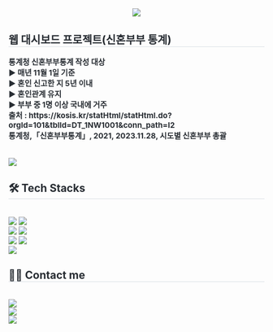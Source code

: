 <div align= "center">
    <img src="https://capsule-render.vercel.app/api?type=waving&color=ecddfe&height=120&text=대한민국%20신혼부부%20통계&animation=&fontColor=ff5500&fontSize=50" />
    </div>
    <div style="text-align: left;"> 
    <h2 style="border-bottom: 1px solid #d8dee4; color: #282d33;"> 웹 대시보드 프로젝트(신혼부부 통계) </h2>  
    <div style="font-weight: 700; font-size: 15px; text-align: left; color: #282d33;"> <p>통계청 신혼부부통계 작성 대상<br>▶ 매년 11월 1일 기준<br>▶ 혼인 신고한 지 5년 이내<br>▶ 혼인관계 유지<br>▶ 부부 중 1명 이상 국내에 거주<br>출처 : https://kosis.kr/statHtml/statHtml.do?orgId=101&tblId=DT_1NW1001&conn_path=I2<br>통계청,「신혼부부통계」, 2021, 2023.11.28, 시도별 신혼부부 총괄</p> <br><img src="https://github.com/sunyoung-park/web-dashboard-project/assets/51068439/156d242b-6b2d-4e41-997a-98e18c4e3fa8" /></div> 
    </div>
    <div style="text-align: left;">
    <h2 style="border-bottom: 1px solid #d8dee4; color: #282d33;"> 🛠️ Tech Stacks </h2> <br> 
    <div style="margin: ; text-align: left;" "text-align: left;"> <img src="https://img.shields.io/badge/streamlit-FF4B4B?style=for-the-badge&logo=streamlit&logoColor=white"> <img src="https://img.shields.io/badge/plotly-3F4F75?style=for-the-badge&logo=plotly&logoColor=white"><br>
      <img src="https://img.shields.io/badge/pandas-150458?style=for-the-badge&logo=****&logoColor=white">
      <img src="https://img.shields.io/badge/numpy-013243?style=for-the-badge&logo=numpy&logoColor=white"><br>   
      <img src="https://img.shields.io/badge/Python-3776AB?style=for-the-badge&logo=Python&logoColor=white">
          <img src="https://img.shields.io/badge/CSS3-1572B6?style=for-the-badge&logo=CSS3&logoColor=white"><br>
          <img src="https://img.shields.io/badge/amazonec2-FF9900?style=for-the-badge&logo=amazonec2&logoColor=black">
          </div>
    </div>
    <div style="text-align: left;">
    <h2 style="border-bottom: 1px solid #d8dee4; color: #282d33;"> 🧑‍💻 Contact me </h2> <br> 
    <div style="text-align: left;"> <a href=https://iced-phone-d56.notion.site/0a50554fbe964614a7e07accc830e788> <img src="https://img.shields.io/badge/Notion-000000?style=for-the-badge&logo=Notion&logoColor=white&link=https://iced-phone-d56.notion.site/0a50554fbe964614a7e07accc830e788"> </a> <br> 
         <a href=https://ruriruriya.tistory.com/> <img src="https://img.shields.io/badge/Tistory-000000?style=for-the-badge&logo=Tistory&logoColor=white&link=https://ruriruriya.tistory.com/"> </a> <br> 
         <a href=mailto:young170627@gmail.com> <img src="https://img.shields.io/badge/Gmail-EA4335?style=for-the-badge&logo=Gmail&logoColor=white&link=mailto:young170627@gmail.com"> </a>
          </div>  <br> 
    <div style="text-align: left;">  </div> 
    </div>
    
